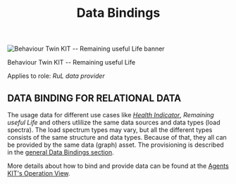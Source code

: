 ﻿---
id: data-bindings
title: Data Bindings
description: Behaviour Twin KIT
---

<div style={{display:'block'}}>
  <div style={{display:'inline-block', verticalAlign:'top'}}>

![Behaviour Twin KIT -- Remaining useful Life banner](@site/static/img/kit-icons/behaviour-twin-rul-kit-icon-mini.svg)

  </div>
  <div style={{display:'inline-block', fontSize:17, color:'rgb(255,166,1)', marginLeft:7, verticalAlign:'top', paddingTop:6}}>
Behaviour Twin KIT -- Remaining useful Life
  </div>
</div>

Applies to role: *RuL data provider*

## DATA BINDING FOR RELATIONAL DATA

The usage data for different use cases like [*Health Indicator*](../../hi/overview), *Remaining useful Life* and others utlilize the same data sources and data types (load spectra). The load spectrum types may vary, but all the different types consists of the same structure and data types. Because of that, they all can be provided by the same data (graph) asset. The provisioning is described in the [general Data Bindings section](../../../software-development-view/data-bindings).

More details about how to bind and provide data can be found at the [Agents KIT's Operation View](../../knowledge-agents/operation-view/provider).
